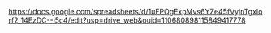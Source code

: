 https://docs.google.com/spreadsheets/d/1uFPOgExpMvs6YZe45fVyjnTgxIorf2_14EzDC--i5c4/edit?usp=drive_web&ouid=110680898115849417778

